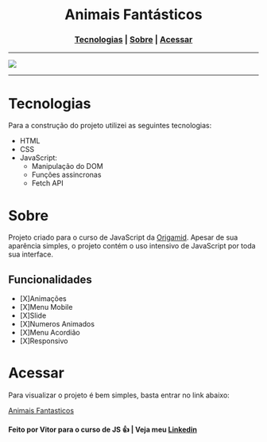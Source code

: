 <h1 align='center'>Animais Fantásticos </h1>
<h3 align='center'>
  <a href="#tecnologias">Tecnologias</a> |
  <a href="#sobre">Sobre</a> |
  <a href="#acessar">Acessar</a> 
</h3>

<hr/>
<img align='center' src='./github/animaisgif.gif'/>
<hr/>

# Tecnologias
Para a construção do projeto utilizei as seguintes tecnologias:
  <ul> 
    <li>HTML</li>
    <li>CSS</li>
    <li>JavaScript:
      <ul> 
        <li> Manipulação do DOM </li>  
        <li> Funções assincronas</li>  
        <li> Fetch API</li>  
      </ul>
    </li>
  </ul>

# Sobre
Projeto criado para o curso de JavaScript da [Origamid](https://www.origamid.com/). Apesar de sua aparência simples, o projeto contém o uso intensivo de JavaScript por toda sua interface.

 
## Funcionalidades

  - [X]Animações
  - [X]Menu Mobile
  - [X]Slide
  - [X]Numeros Animados
  - [X]Menu Acordião
  - [X]Responsivo

## 

# Acessar

Para visualizar o projeto é bem simples, basta entrar no link abaixo:

[Animais Fantasticos](https://viteydev.github.io/animais-fantasticos/)

#### Feito por Vitor para o curso de JS 👍 | Veja meu [Linkedin](https://www.linkedin.com/in/vitor-lemos-1a61b3238/)
